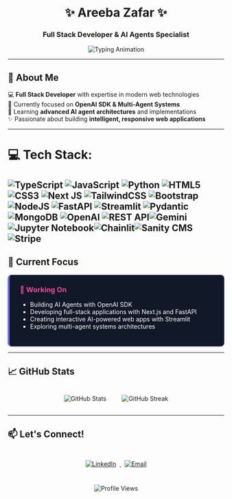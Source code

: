 <div align="center">
  
# ✨ Areeba Zafar ✨  
### Full Stack Developer & AI Agents Specialist
  
![Typing Animation](https://readme-typing-svg.demolab.com?font=Fira+Code&weight=600&size=26&duration=3000&pause=500&color=6366F1&center=true&vCenter=true&width=500&lines=Building+Intelligent+Web+Apps;OpenAI+SDK+Expert;Next.js+%7C+TypeScript+%7C+Python;AI+Agents+Enthusiast;Full+Stack+Developer)

</div>

---

## 🚀 About Me

💻 **Full Stack Developer** with expertise in modern web technologies  
🤖 Currently focused on **OpenAI SDK & Multi-Agent Systems**  
🌱 Learning **advanced AI agent architectures** and implementations  
✨ Passionate about building **intelligent, responsive web applications**  

---

# 💻 Tech Stack:
![TypeScript](https://img.shields.io/badge/typescript-%23007ACC.svg?style=for-the-badge&logo=typescript&logoColor=white) ![JavaScript](https://img.shields.io/badge/javascript-%23323330.svg?style=for-the-badge&logo=javascript&logoColor=%23F7DF1E) ![Python](https://img.shields.io/badge/python-3670A0?style=for-the-badge&logo=python&logoColor=ffdd54) ![HTML5](https://img.shields.io/badge/html5-%23E34F26.svg?style=for-the-badge&logo=html5&logoColor=white) ![CSS3](https://img.shields.io/badge/css3-%231572B6.svg?style=for-the-badge&logo=css3&logoColor=white) ![Next JS](https://img.shields.io/badge/Next-black?style=for-the-badge&logo=next.js&logoColor=white) ![TailwindCSS](https://img.shields.io/badge/tailwindcss-%2338B2AC.svg?style=for-the-badge&logo=tailwind-css&logoColor=white) ![Bootstrap](https://img.shields.io/badge/bootstrap-%23563D7C.svg?style=for-the-badge&logo=bootstrap&logoColor=white) ![NodeJS](https://img.shields.io/badge/node.js-6DA55F?style=for-the-badge&logo=node.js&logoColor=white) ![FastAPI](https://img.shields.io/badge/FastAPI-005571?style=for-the-badge&logo=fastapi) ![Streamlit](https://img.shields.io/badge/Streamlit-FF4B4B?style=for-the-badge&logo=Streamlit&logoColor=white) ![Pydantic](https://img.shields.io/badge/pydantic-%2300C4CC.svg?style=for-the-badge&logo=pydantic&logoColor=white) ![MongoDB](https://img.shields.io/badge/MongoDB-%234ea94b.svg?style=for-the-badge&logo=mongodb&logoColor=white) ![OpenAI](https://img.shields.io/badge/OpenAI-412991?style=for-the-badge&logo=openai&logoColor=white) ![REST API](https://img.shields.io/badge/REST_API-FF6C37?style=for-the-badge&logo=rest&logoColor=white)![Gemini](https://img.shields.io/badge/Gemini-ffcc00?style=for-the-badge&logo=google&logoColor=black)![Jupyter Notebook](https://img.shields.io/badge/Jupyter%20Notebook-F37626.svg?style=for-the-badge&logo=jupyter&logoColor=white)![Chainlit](https://img.shields.io/badge/Chainlit-663399.svg?style=for-the-badge&logo=lightning&logoColor=white)![Sanity CMS](https://img.shields.io/badge/Sanity%20CMS-F03E2F?style=for-the-badge&logo=sanity&logoColor=white)![Stripe](https://img.shields.io/badge/Stripe-008CDD.svg?style=for-the-badge&logo=stripe&logoColor=white)
---

## 🌟 Current Focus

<div style="background: #111827; color: white; padding: 1.5rem; border-radius: 0.5rem; border-left: 4px solid #6366F1; animation: pulse 2s infinite;">
  <style>
    @keyframes pulse {
      0% { box-shadow: 0 0 0 0 rgba(99, 102, 241, 0.4); }
      70% { box-shadow: 0 0 0 10px rgba(99, 102, 241, 0); }
      100% { box-shadow: 0 0 0 0 rgba(99, 102, 241, 0); }
    }
  </style>
  <h3 style="margin-top: 0; color: #EC4899;">🔭 Working On</h3>
  <ul>
    <li>Building AI Agents with OpenAI SDK</li>
    <li>Developing full-stack applications with Next.js and FastAPI</li>
    <li>Creating interactive AI-powered web apps with Streamlit</li>
    <li>Exploring multi-agent systems architectures</li>
  </ul>
</div>

---

## 📈 GitHub Stats

<div align="center">
  <img src="https://github-readme-stats.vercel.app/api?username=AreebaZafarChohan&show_icons=true&theme=radical" alt="GitHub Stats" style="margin: 1rem;"/>
  <img src="https://github-readme-streak-stats.herokuapp.com/?user=AreebaZafarChohan&theme=radical" alt="GitHub Streak" style="margin: 1rem;"/>
</div>

---

## 📫 Let's Connect!

<div align="center" style="margin-top: 2rem;">
  <a href="[https://linkedin.com/in/areeba-zafar-973917303/?lipi=urn%3Ali%3Apage%3Ad_flagship3_feed%3BzfO8grE8QqedA7qRjG98FA%3D%3D]" target="_blank">
    <img src="https://img.shields.io/badge/LinkedIn-0077B5?style=for-the-badge&logo=linkedin&logoColor=white" alt="LinkedIn" style="margin: 0.5rem;"/>
  </a>
  <a href="mailto:areebzafar715@gmail.com">
    <img src="https://img.shields.io/badge/Email-D14836?style=for-the-badge&logo=gmail&logoColor=white" alt="Email" style="margin: 0.5rem;"/>
  </a>
<!--   <a href="https://twitter.com/yourhandle" target="_blank">
    <img src="https://img.shields.io/badge/Twitter-1DA1F2?style=for-the-badge&logo=twitter&logoColor=white" alt="Twitter" style="margin: 0.5rem;"/>
  </a> -->
</div>

<div align="center" style="margin-top: 2rem;">
  <img src="https://komarev.com/ghpvc/?username=AreebaZafarChohan&label=Profile%20views&color=6366F1&style=flat" alt="Profile Views" />
</div>

